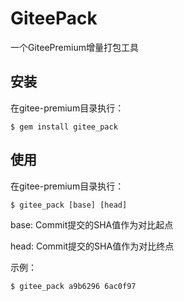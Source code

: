 # GiteePack

一个GiteePremium增量打包工具

## 安装

在gitee-premium目录执行：

    $ gem install gitee_pack

## 使用

在gitee-premium目录执行：

```
$ gitee_pack [base] [head]
```

base: Commit提交的SHA值作为对比起点

head: Commit提交的SHA值作为对比终点

示例：

```
$ gitee_pack a9b6296 6ac0f97
```

